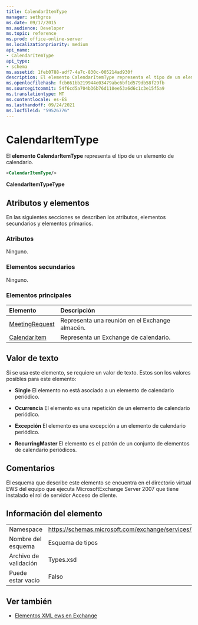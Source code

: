 ```yaml
---
title: CalendarItemType
manager: sethgros
ms.date: 09/17/2015
ms.audience: Developer
ms.topic: reference
ms.prod: office-online-server
ms.localizationpriority: medium
api_name:
- CalendarItemType
api_type:
- schema
ms.assetid: 1feb0788-adf7-4a7c-830c-005214ad930f
description: El elemento CalendarItemType representa el tipo de un elemento de calendario.
ms.openlocfilehash: fcb661bb219944e03479abc6bf1d579db58f29fb
ms.sourcegitcommit: 54f6cd5a704b36b76d110ee53a6d6c1c3e15f5a9
ms.translationtype: MT
ms.contentlocale: es-ES
ms.lasthandoff: 09/24/2021
ms.locfileid: "59526776"
---
```

# <a name="calendaritemtype"></a>CalendarItemType

El **elemento CalendarItemType** representa el tipo de un elemento de calendario. 
  
```xml
<CalendarItemType/>
```

 **CalendarItemTypeType**
## <a name="attributes-and-elements"></a>Atributos y elementos

En las siguientes secciones se describen los atributos, elementos secundarios y elementos primarios.
  
### <a name="attributes"></a>Atributos

Ninguno.
  
### <a name="child-elements"></a>Elementos secundarios

Ninguno.
  
### <a name="parent-elements"></a>Elementos principales

|**Elemento**|**Descripción**|
|:-----|:-----|
|[MeetingRequest](meetingrequest.md) <br/> |Representa una reunión en el Exchange almacén.  <br/> |
|[CalendarItem](calendaritem.md) <br/> |Representa un Exchange de calendario.  <br/> |
   
## <a name="text-value"></a>Valor de texto

Si se usa este elemento, se requiere un valor de texto. Estos son los valores posibles para este elemento:
  
- **Single** El elemento no está asociado a un elemento de calendario periódico. 
    
- **Ocurrencia** El elemento es una repetición de un elemento de calendario periódico. 
    
- **Excepción** El elemento es una excepción a un elemento de calendario periódico. 
    
- **RecurringMaster** El elemento es el patrón de un conjunto de elementos de calendario periódicos. 
    
## <a name="remarks"></a>Comentarios

El esquema que describe este elemento se encuentra en el directorio virtual EWS del equipo que ejecuta MicrosoftExchange Server 2007 que tiene instalado el rol de servidor Acceso de cliente.
  
## <a name="element-information"></a>Información del elemento

|||
|:-----|:-----|
|Namespace  <br/> |https://schemas.microsoft.com/exchange/services/2006/types  <br/> |
|Nombre del esquema  <br/> |Esquema de tipos  <br/> |
|Archivo de validación  <br/> |Types.xsd  <br/> |
|Puede estar vacío  <br/> |Falso  <br/> |
   
## <a name="see-also"></a>Ver también



- [Elementos XML ews en Exchange](ews-xml-elements-in-exchange.md)

